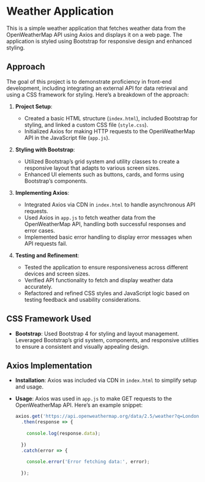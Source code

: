 # Weather Application

This is a simple weather application that fetches weather data from the OpenWeatherMap API using Axios and displays it on a web page. The application is styled using Bootstrap for responsive design and enhanced styling.

## Approach

The goal of this project is to demonstrate proficiency in front-end development, including integrating an external API for data retrieval and using a CSS framework for styling. Here’s a breakdown of the approach:

1. **Project Setup**: 
   - Created a basic HTML structure (`index.html`), included Bootstrap for styling, and linked a custom CSS file (`style.css`).
   - Initialized Axios for making HTTP requests to the OpenWeatherMap API in the JavaScript file (`app.js`).

2. **Styling with Bootstrap**:
   - Utilized Bootstrap’s grid system and utility classes to create a responsive layout that adapts to various screen sizes.
   - Enhanced UI elements such as buttons, cards, and forms using Bootstrap’s components.

3. **Implementing Axios**:
   - Integrated Axios via CDN in `index.html` to handle asynchronous API requests.
   - Used Axios in `app.js` to fetch weather data from the OpenWeatherMap API, handling both successful responses and error cases.
   - Implemented basic error handling to display error messages when API requests fail.

4. **Testing and Refinement**:
   - Tested the application to ensure responsiveness across different devices and screen sizes.
   - Verified API functionality to fetch and display weather data accurately.
   - Refactored and refined CSS styles and JavaScript logic based on testing feedback and usability considerations.

## CSS Framework Used

- **Bootstrap**: Used Bootstrap 4 for styling and layout management. Leveraged Bootstrap’s grid system, components, and responsive utilities to ensure a consistent and visually appealing design.

## Axios Implementation

- **Installation**: Axios was included via CDN in `index.html` to simplify setup and usage.
- **Usage**: Axios was used in `app.js` to make GET requests to the OpenWeatherMap API. Here’s an example snippet:
  
  ```javascript
  axios.get('https://api.openweathermap.org/data/2.5/weather?q=London&appid=YOUR_API_KEY&units=metric')
    .then(response => {
      
      console.log(response.data);
      
    })
    .catch(error => {
      
      console.error('Error fetching data:', error);
      
    });
